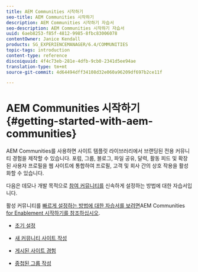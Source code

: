 ```yaml
---
title: AEM Communities 시작하기
seo-title: AEM Communities 시작하기
description: AEM Communities 시작하기 자습서
seo-description: AEM Communities 시작하기 자습서
uuid: 6aeb8253-f85f-4812-9985-8fbc83006078
contentOwner: Janice Kendall
products: SG_EXPERIENCEMANAGER/6.4/COMMUNITIES
topic-tags: introduction
content-type: reference
discoiquuid: 4f4c73eb-281e-4dfb-9cb0-2341d5ee94ae
translation-type: tm+mt
source-git-commit: 4d64494dff34108d32e060a96209df697b2ce11f

---
```



# AEM Communities 시작하기 {#getting-started-with-aem-communities}

AEM Communities를 사용하면 사이트 템플릿 라이브러리에서 브랜딩된 전용 커뮤니티 경험을 제작할 수 있습니다. 포럼, 그룹, 블로그, 파일 공유, 달력, 활동 피드 및 확장된 사용자 프로필을 웹 사이트에 통합하여 프로필, 고객 및 회사 간의 상호 작용을 활성화할 수 있습니다.

다음은 데모나 개발 목적으로 [참여 커뮤니티를](overview.md#engagement-community) 신속하게 설정하는 방법에 대한 자습서입니다.

활성 커뮤니티를 [빠르게 설정하는 방법에 대한 자습서를 보려면](overview.md#enablement-community)AEM Communities [for Enablement 시작하기를 참조하십시오](getting-started-enablement.md).

* [초기 설정](setup.md)

* [새 커뮤니티 사이트 작성](create-site.md)

* [게시된 사이트 경험](published-site.md)

* [중첩된 그룹 작성](nested-groups.md)

